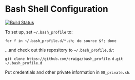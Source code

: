 # Bash Shell Configuration

[![Build Status](https://travis-ci.com/craiga/bash_profile.d.svg?branch=master)](https://travis-ci.com/craiga/bash_profile.d)

To set up, set `~/.bash_profile` to:

    for f in ~/.bash_profile.d/*.sh; do source $f; done

…and check out this repository to `~/.bash_profile.d/`:

    git clone https://github.com/craiga/bash_profile.d.git ~/.bash_profile.d

Put credentials and other private information in `00_private.sh`.
